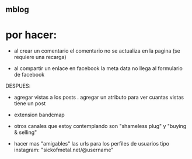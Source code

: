## mblog

# por hacer:

- al crear un comentario el comentario no se actualiza en la pagina (se requiere una recarga)

- al compartir un enlace en facebook la meta data no llega al formulario de facebook

DESPUES:
- agregar vistas a los posts
    . agregar un atributo para ver cuantas vistas tiene un post

- extension bandcmap

- otros canales que estoy contemplando son "shameless plug" y "buying & selling"

- hacer mas "amigables" las urls para los perfiles de usuarios tipo instagram: "sickofmetal.net/@username"